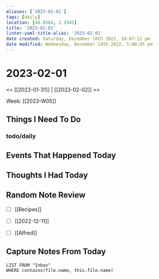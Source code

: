 ```yaml
---
aliases: ['2023-02-01']
tags: [daily]
location: [48.8584, 2.2945]
title: '2023-02-01'
linter-yaml-title-alias: '2023-02-01'
date created: Saturday, December 10th 2022, 10:07:11 pm
date modified: Wednesday, December 14th 2022, 5:00:45 pm
---
```


# 2023-02-01

<< [[2023-01-31]] | [[2023-02-02]] >>

Week: [[2023-W05]]

## Things I Need To Do

### todo/daily

## Events That Happened Today

## Thoughts I Had Today

## Random Note Review


- [ ] [[Recipes]]
- [ ] [[2022-12-11]]
- [ ] [[Alfred]]



## Capture Notes From Today

```dataview
LIST FROM "Inbox"
WHERE contains(file.name, this.file.name)
```
